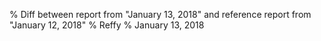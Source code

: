 % Diff between report from "January 13, 2018" and reference report from "January 12, 2018"
% Reffy
% January 13, 2018

